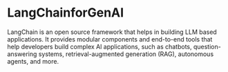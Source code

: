 # LangChainforGenAI
LangChain is an open source framework that helps in building LLM based applications. It provides modular components and end-to-end tools that help developers build complex Al applications, such as chatbots, question-answering systems, retrieval-augmented generation (RAG), autonomous agents, and more.

